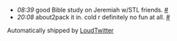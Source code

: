 <html><body><ul class="loudtwitter"><li><em>08:39</em> good Bible study on Jeremiah w/STL friends. <a href="http://twitter.com/merrill517/statuses/1226782771">#</a></li> <li><em>20:08</em> about2pack it in. cold r definitely no fun at all. <a href="http://twitter.com/merrill517/statuses/1229043340">#</a></li></ul>Automatically shipped by <a href="http://www.loudtwitter.com">LoudTwitter</a></body></html>